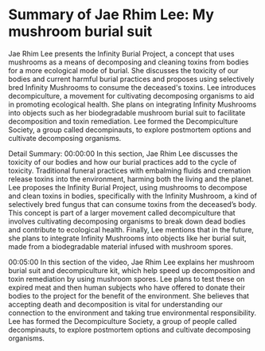 # Summary of Jae Rhim Lee: My mushroom burial suit

Jae Rhim Lee presents the Infinity Burial Project, a concept that uses mushrooms as a means of decomposing and cleaning toxins from bodies for a more ecological mode of burial. She discusses the toxicity of our bodies and current harmful burial practices and proposes using selectively bred Infinity Mushrooms to consume the deceased's toxins. Lee introduces decompiculture, a movement for cultivating decomposing organisms to aid in promoting ecological health. She plans on integrating Infinity Mushrooms into objects such as her biodegradable mushroom burial suit to facilitate decomposition and toxin remediation. Lee formed the Decompiculture Society, a group called decompinauts, to explore postmortem options and cultivate decomposing organisms.

Detail Summary: 
00:00:00
In this section, Jae Rhim Lee discusses the toxicity of our bodies and how our burial practices add to the cycle of toxicity. Traditional funeral practices with embalming fluids and cremation release toxins into the environment, harming both the living and the planet. Lee proposes the Infinity Burial Project, using mushrooms to decompose and clean toxins in bodies, specifically with the Infinity Mushroom, a kind of selectively bred fungus that can consume toxins from the deceased’s body. This concept is part of a larger movement called decompiculture that involves cultivating decomposing organisms to break down dead bodies and contribute to ecological health. Finally, Lee mentions that in the future, she plans to integrate Infinity Mushrooms into objects like her burial suit, made from a biodegradable material infused with mushroom spores.

00:05:00
In this section of the video, Jae Rhim Lee explains her mushroom burial suit and decompiculture kit, which help speed up decomposition and toxin remediation by using mushroom spores. Lee plans to test these on expired meat and then human subjects who have offered to donate their bodies to the project for the benefit of the environment. She believes that accepting death and decomposition is vital for understanding our connection to the environment and taking true environmental responsibility. Lee has formed the Decompiculture Society, a group of people called decompinauts, to explore postmortem options and cultivate decomposing organisms.

